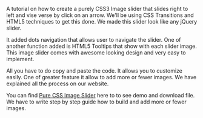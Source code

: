 A tutorial on how to create a purely CSS3 Image slider that slides right to left and vise verse by click on an arrow. We'll be using CSS Transitions and HTML5 techniques to get this done. We made this slider look like any jQuery slider. 

It added dots navigation that allows user to navigate the slider. One of another function added is HTML5 Tooltips that show with each slider image. This image slider comes with awesome looking design and very easy to implement. 

All you have to do copy and paste the code. It allows you to customize easily. One of greater feature it allow to add more or fewer images. We have explained all the process on our website. 

You can find <a target="_blank" href="http://codeconvey.com/pure-css-image-slider/">Pure CSS Image Slider</a> here to to see demo and download file. We have to write step by step guide how to build and add more or fewer images.
